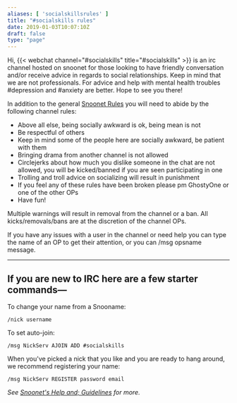 ```yaml
---
aliases: [ 'socialskillsrules' ]
title: "#socialskills rules"
date: 2019-01-03T10:07:10Z
draft: false
type: "page"
---
```


Hi, {{< webchat channel="#socialskills" title="#socialskills" >}} is an irc channel hosted on snoonet for those looking to have friendly conversation and/or receive advice in regards to social relationships. Keep in mind  that we are not professionals. For advice and help with mental health troubles #depression and #anxiety are better. Hope to see you there!

In addition to the general [Snoonet Rules](/rules) you will need to abide by the following channel rules:

* Above all else, being socially awkward is ok, being mean is not
* Be respectful of others
* Keep in mind some of the people here are socially awkward, be patient with them
* Bringing drama from another channel is not allowed
* Circlejerks about how much you dislike someone in the chat are not allowed, you will be kicked/banned if you are seen participating in one
* Trolling and troll advice on socializing will result in punishment
* If you feel any of these rules have been broken please pm GhostyOne or one of the other OPs
* Have fun!

Multiple warnings will result in removal from the channel or a ban. All kicks/removals/bans are at the discretion of the channel OPs.

If you have any issues with a user in the channel or need help you can type the name of an OP to get their attention, or you can /msg opsname message.

--------

## If you are new to IRC here are a few starter commands—


   To change your name from a Snooname:

    /nick username

To set auto-join:

    /msg NickServ AJOIN ADD #socialskills

When you've picked a nick that you like and you are ready to hang around, we recommend registering your name:

    /msg NickServ REGISTER password email

*See [Snoonet's Help and; Guidelines](/help) for more.*
